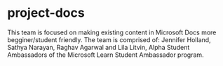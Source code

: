 # project-docs
This team is focused on making existing content in Microsoft Docs more begginer/student friendly. The team is comprised of: Jennifer Holland, Sathya Narayan, Raghav Agarwal and Lila Litvin, Alpha Student Ambassadors of the Microsoft Learn Student Ambassador program.
